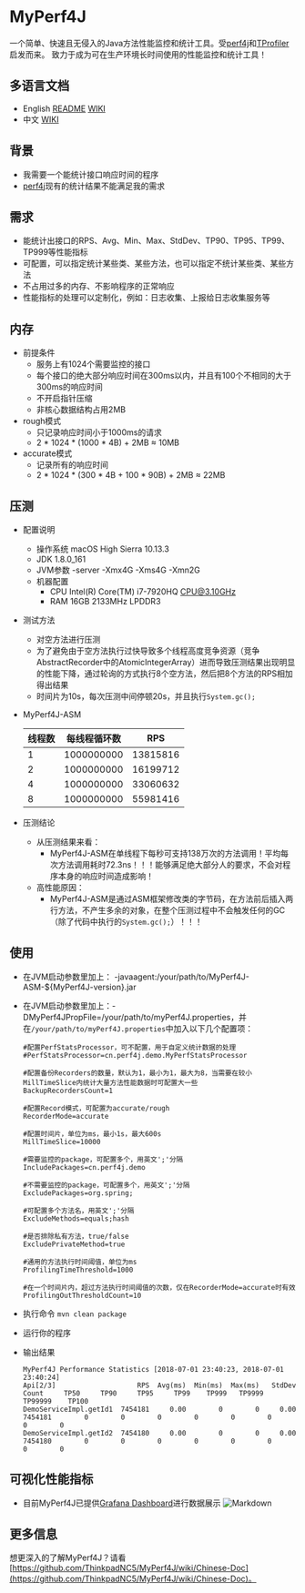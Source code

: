 # MyPerf4J
一个简单、快速且无侵入的Java方法性能监控和统计工具。受[perf4j](https://github.com/perf4j/perf4j)和[TProfiler](https://github.com/alibaba/TProfiler)启发而来。
致力于成为可在生产环境长时间使用的性能监控和统计工具！

## 多语言文档
* English [README](https://github.com/ThinkpadNC5/MyPerf4J/blob/develop/README.md) [WIKI](https://github.com/ThinkpadNC5/MyPerf4J/wiki/English-Doc)
* 中文  [WIKI](https://github.com/ThinkpadNC5/MyPerf4J/wiki/Chinese-Doc)

## 背景
* 我需要一个能统计接口响应时间的程序
* [perf4j](https://github.com/perf4j/perf4j)现有的统计结果不能满足我的需求

## 需求
* 能统计出接口的RPS、Avg、Min、Max、StdDev、TP90、TP95、TP99、TP999等性能指标
* 可配置，可以指定统计某些类、某些方法，也可以指定不统计某些类、某些方法
* 不占用过多的内存、不影响程序的正常响应
* 性能指标的处理可以定制化，例如：日志收集、上报给日志收集服务等

## 内存
* 前提条件
    - 服务上有1024个需要监控的接口
    - 每个接口的绝大部分响应时间在300ms以内，并且有100个不相同的大于300ms的响应时间
    - 不开启指针压缩
    - 非核心数据结构占用2MB
* rough模式
    - 只记录响应时间小于1000ms的请求
    - 2 * 1024 * (1000 * 4B) + 2MB ≈ 10MB
* accurate模式
    - 记录所有的响应时间
    - 2 * 1024 * (300 * 4B + 100 * 90B) + 2MB ≈ 22MB 

## 压测
* 配置说明
    - 操作系统 macOS High Sierra 10.13.3
    - JDK 1.8.0_161
    - JVM参数 -server -Xmx4G -Xms4G -Xmn2G
    - 机器配置 
        - CPU Intel(R) Core(TM) i7-7920HQ CPU@3.10GHz
        - RAM 16GB 2133MHz LPDDR3

* 测试方法
    - 对空方法进行压测 
    - 为了避免由于空方法执行过快导致多个线程高度竞争资源（竞争AbstractRecorder中的AtomicIntegerArray）进而导致压测结果出现明显的性能下降，通过轮询的方式执行8个空方法，然后把8个方法的RPS相加得出结果
    - 时间片为10s，每次压测中间停顿20s，并且执行`System.gc();`

* MyPerf4J-ASM
    
    | 线程数 | 每线程循环数| RPS |
    |-------|-----|------|
    |1|1000000000|13815816|
    |2|1000000000|16199712|
    |4|1000000000|33060632|
    |8|1000000000|55981416|

* 压测结论
    - 从压测结果来看：
        - MyPerf4J-ASM在单线程下每秒可支持138万次的方法调用！平均每次方法调用耗时72.3ns！！！能够满足绝大部分人的要求，不会对程序本身的响应时间造成影响！
    - 高性能原因：
        - MyPerf4J-ASM是通过ASM框架修改类的字节码，在方法前后插入两行方法，不产生多余的对象，在整个压测过程中不会触发任何的GC（除了代码中执行的`System.gc();`）！！！

## 使用
    
* 在JVM启动参数里加上： -javaagent:/your/path/to/MyPerf4J-ASM-${MyPerf4J-version}.jar

* 在JVM启动参数里加上：-DMyPerf4JPropFile=/your/path/to/myPerf4J.properties，并在`/your/path/to/myPerf4J.properties`中加入以下几个配置项：

    ```
    #配置PerfStatsProcessor，可不配置，用于自定义统计数据的处理
    #PerfStatsProcessor=cn.perf4j.demo.MyPerfStatsProcessor
    
    #配置备份Recorders的数量，默认为1，最小为1，最大为8，当需要在较小MillTimeSlice内统计大量方法性能数据时可配置大一些
    BackupRecordersCount=1
    
    #配置Record模式，可配置为accurate/rough
    RecorderMode=accurate
    
    #配置时间片，单位为ms，最小1s，最大600s
    MillTimeSlice=10000
    
    #需要监控的package，可配置多个，用英文';'分隔
    IncludePackages=cn.perf4j.demo
    
    #不需要监控的package，可配置多个，用英文';'分隔
    ExcludePackages=org.spring;
    
    #可配置多个方法名，用英文';'分隔
    ExcludeMethods=equals;hash
    
    #是否排除私有方法，true/false
    ExcludePrivateMethod=true
    
    #通用的方法执行时间阈值，单位为ms
    ProfilingTimeThreshold=1000
    
    #在一个时间片内，超过方法执行时间阈值的次数，仅在RecorderMode=accurate时有效
    ProfilingOutThresholdCount=10
    ```

* 执行命令 `mvn clean package`

* 运行你的程序

* 输出结果
    
    ```
    MyPerf4J Performance Statistics [2018-07-01 23:40:23, 2018-07-01 23:40:24]
    Api[2/3]                    RPS  Avg(ms)  Min(ms)  Max(ms)   StdDev     Count     TP50     TP90     TP95     TP99    TP999   TP9999  TP99999    TP100
    DemoServiceImpl.getId1  7454181     0.00        0        0     0.00   7454181        0        0        0        0        0        0        0        0
    DemoServiceImpl.getId2  7454180     0.00        0        0     0.00   7454180        0        0        0        0        0        0        0        0
    ```
    
    
## 可视化性能指标
* 目前MyPerf4J已提供[Grafana Dashboard](https://grafana.com/dashboards/6991)进行数据展示
![Markdown](https://raw.githubusercontent.com/ThinkpadNC5/Pictures/master/MyPerf4J_Grafana.jpeg)

## 更多信息
想更深入的了解MyPerf4J？请看[https://github.com/ThinkpadNC5/MyPerf4J/wiki/Chinese-Doc](https://github.com/ThinkpadNC5/MyPerf4J/wiki/Chinese-Doc)。
